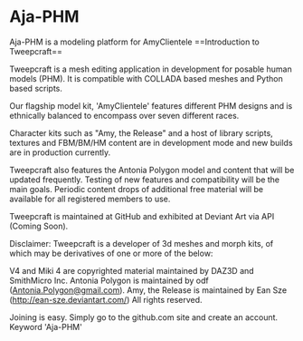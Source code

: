 Aja-PHM
=======

Aja-PHM is a modeling platform for AmyClientele
==Introduction to Tweepcraft==

Tweepcraft is a mesh editing application in development for posable human models (PHM). It is compatible with COLLADA based meshes and Python based scripts. 

Our flagship model kit, 'AmyClientele' features different PHM designs and is ethnically balanced to encompass over seven different races.

Character kits such as "Amy, the Release" and a host of library scripts, textures and FBM/BM/HM content are in development mode and new builds are in production currently.

Tweepcraft also features the Antonia Polygon model and content that will be updated frequently. Testing of new features and compatibility will be the main goals. Periodic content drops of additional free material will be available for all registered members to use.

Tweepcraft is maintained at GitHub and exhibited at Deviant Art via API (Coming Soon).

Disclaimer:
Tweepcraft is a developer of 3d meshes and morph kits, of which may be derivatives of one or more of the below:

V4 and Miki 4 are copyrighted material maintained by DAZ3D and SmithMicro Inc. Antonia Polygon is maintained by odf (Antonia.Polygon@gmail.com). Amy, the Release is maintained by Ean Sze (http://ean-sze.deviantart.com/) All rights reserved. 

Joining is easy. Simply go to the github.com site and create an account. Keyword 'Aja-PHM'
